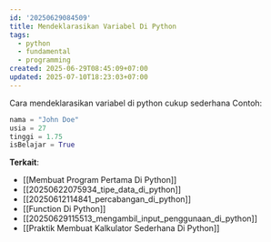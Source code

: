 ```yaml
---
id: '20250629084509'
title: Mendeklarasikan Variabel Di Python
tags:
  - python
  - fundamental
  - programming
created: 2025-06-29T08:45:09+07:00
updated: 2025-07-10T18:23:03+07:00
---
```


Cara mendeklarasikan variabel di python cukup sederhana Contoh:

```python
nama = "John Doe"
usia = 27
tinggi = 1.75
isBelajar = True
```

**Terkait**:

- [[Membuat Program Pertama Di Python]]
- [[20250622075934_tipe_data_di_python]]
- [[20250612114841_percabangan_di_python]]
- [[Function Di Python]]
- [[20250629115513_mengambil_input_penggunaan_di_python]]
- [[Praktik Membuat Kalkulator Sederhana Di Python]]
